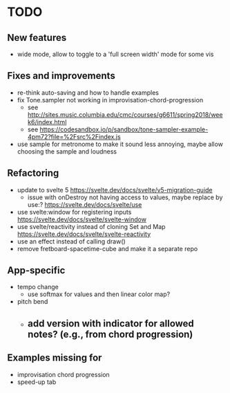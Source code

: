 # TODO

## New features

- wide mode, allow to toggle to a 'full screen width' mode for some vis

## Fixes and improvements

- re-think auto-saving and how to handle examples
- fix Tone.sampler not working in improvisation-chord-progression
  - see http://sites.music.columbia.edu/cmc/courses/g6611/spring2018/week6/index.html
  - see https://codesandbox.io/p/sandbox/tone-sampler-example-4pm72?file=%2Fsrc%2Findex.js
- use sample for metronome to make it sound less annoying, maybe allow choosing the sample and loudness

## Refactoring

- update to svelte 5 https://svelte.dev/docs/svelte/v5-migration-guide
  - issue with onDestroy not having access to values, maybe replace by use:? https://svelte.dev/docs/svelte/use
- use svelte:window for registering inputs https://svelte.dev/docs/svelte/svelte-window
- use svelte/reactivity instead of cloning Set and Map https://svelte.dev/docs/svelte/svelte-reactivity
- use an effect instead of calling draw()
- remove fretboard-spacetime-cube and make it a separate repo

## App-specific

- tempo change
  - use softmax for values and then linear color map?
- pitch bend
  - add version with indicator for allowed notes? (e.g., from chord progression)
    -

## Examples missing for

- improvisation chord progression
- speed-up tab

